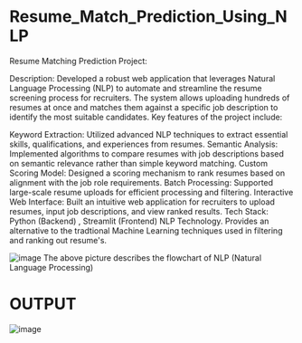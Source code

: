 # Resume_Match_Prediction_Using_NLP
Resume Matching Prediction Project:

Description:
Developed a robust web application that leverages Natural Language Processing (NLP) to automate and streamline the resume screening process for recruiters. 
The system allows uploading hundreds of resumes at once and matches them against a specific job description to identify the most suitable candidates. Key features of the project include:

Keyword Extraction: Utilized advanced NLP techniques to extract essential skills, qualifications, and experiences from resumes.
Semantic Analysis: Implemented algorithms to compare resumes with job descriptions based on semantic relevance rather than simple keyword matching.
Custom Scoring Model: Designed a scoring mechanism to rank resumes based on alignment with the job role requirements.
Batch Processing: Supported large-scale resume uploads for efficient processing and filtering.
Interactive Web Interface: Built an intuitive web application for recruiters to upload resumes, input job descriptions, and view ranked results.
Tech Stack: Python (Backend) , Streamlit (Frontend) NLP Technology.
Provides an alternative to the tradtional Machine Learning techniques used in filtering and ranking out resume's.

![image](https://github.com/user-attachments/assets/19cfb57b-5676-4ccf-9050-3416f4649696)
The above picture describes the flowchart of NLP (Natural Language Processing)

# OUTPUT
![image](https://github.com/user-attachments/assets/57bf7fb6-da03-4454-b1d7-eac33b96a568)

